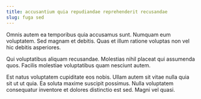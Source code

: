 ```yaml
---
title: accusantium quia repudiandae reprehenderit recusandae
slug: fuga sed
---
```


Omnis autem ea temporibus quia accusamus sunt. Numquam eum voluptatem. Sed magnam et debitis. Quas et illum ratione voluptas non vel hic debitis asperiores.

Qui voluptatibus aliquam recusandae. Molestias nihil placeat qui assumenda quos. Facilis molestiae voluptatibus quam nesciunt autem.

Est natus voluptatem cupiditate eos nobis. Ullam autem sit vitae nulla quia sit ut ut quia. Ea soluta maxime suscipit possimus. Nulla voluptatem consequatur inventore et dolores distinctio est sed. Magni vel quasi.
